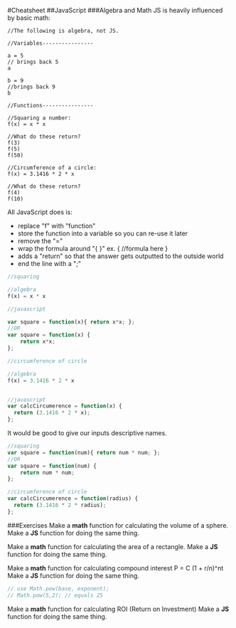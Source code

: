 #Cheatsheet
##JavaScript
###Algebra and Math
JS is heavily influenced by basic math:
```
//The following is algebra, not JS.

//Variables----------------

a = 5
// brings back 5
a

b = 9
//brings back 9
b

//Functions----------------

//Squaring a number:
f(x) = x * x

//What do these return?
f(3)
f(5)
f(50)

//Circumference of a circle:
f(x) = 3.1416 * 2 * x

//What do these return?
f(4)
f(10)
```
All JavaScript does is:
- replace "f" with "function"
- store the function into a variable so you can re-use it later
- remove the "="
- wrap the formula around "{ }" ex. { //formula here }
- adds a "return" so that the answer gets outputted to the outside world
- end the line with a ";"

```javascript
//squaring

//algebra
f(x) = x * x

//javascript

var square = function(x){ return x*x; };
//OR
var square = function(x) {
	return x*x;
};

//circumference of circle

//algebra
f(x) = 3.1416 * 2 * x


//javascript
var calcCircumerence = function(x) {
  return (3.1416 * 2 * x);
};
```
It would be good to give our inputs descriptive names.
```javascript
//squaring
var square = function(num){ return num * num; };
//OR
var square = function(num) {
	return num * num;
};

//circumference of circle
var calcCircumerence = function(radius) {
  return (3.1416 * 2 * radius);
};
```
###Exercises
Make a **math** function for calculating the volume of a sphere.
Make a **JS** function for doing the same thing.

Make a **math** function for calculating the area of a rectangle.
Make a **JS** function for doing the same thing.

Make a **math** function for calculating compound interest P = C (1 + r/n)^nt
Make a **JS** function for doing the same thing.

```javascript
// use Math.pow(base, exponent);
// Math.pow(5,2); // equals 25
```

Make a **math** function for calculating ROI (Return on Investment)
Make a **JS** function for doing the same thing.